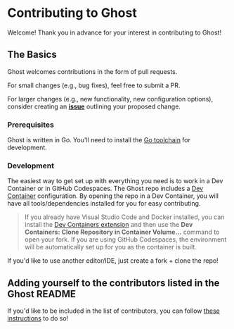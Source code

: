 # Contributing to Ghost

Welcome! Thank you in advance for your interest in contributing to Ghost!

## The Basics

Ghost welcomes contributions in the form of pull requests.

For small changes (e.g., bug fixes), feel free to submit a PR.

For larger changes (e.g., new functionality, new configuration options), consider creating an [**issue**](https://github.com/savannahostrowski/ghost/issues) outlining your proposed change.

### Prerequisites

Ghost is written in Go. You'll need to install the [Go toolchain](https://go.dev/doc/install) for development.

### Development
The easiest way to get set up with everything you need is to work in a Dev Container or in GitHub Codespaces. The Ghost repo includes a [Dev Container](https://containers.dev/) configuration. By opening the repo in a Dev Container, you will have all tools/dependencies installed for you for easy contributing.

 > If you already have Visual Studio Code and Docker installed, you can install the [Dev Containers extension](https://marketplace.visualstudio.com/items?itemName=ms-vscode-remote.remote-containers) and then use the **Dev Containers: Clone Repository in Container Volume...** command to open your fork. If you are using GitHub Codespaces, the environment will be automatically set up for you as the container is built.

If you'd like to use another editor/IDE, just create a fork + clone the repo!

## Adding yourself to the contributors listed in the Ghost README
If you'd like to be included in the list of contributors, you can follow [these instructions](https://allcontributors.org/docs/en/bot/usage) to do so!